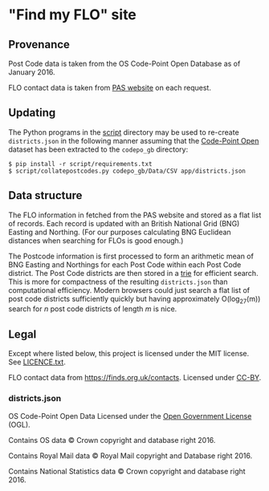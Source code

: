 # "Find my FLO" site

## Provenance

Post Code data is taken from the OS Code-Point Open Database as of January 2016.

FLO contact data is taken from [PAS website](https://finds.org.uk/) on each
request.

## Updating

The Python programs in the [script](script/) directory may be used to re-create
``districts.json`` in the following manner assuming that the [Code-Point
Open](https://www.ordnancesurvey.co.uk/business-and-government/products/code-point-open.html) dataset
has been extracted to the ``codepo_gb`` directory:

```console
$ pip install -r script/requirements.txt
$ script/collatepostcodes.py codepo_gb/Data/CSV app/districts.json
```

## Data structure

The FLO information in fetched from the PAS website and stored as a flat list of
records. Each record is updated with an British National Grid (BNG) Easting and
Northing. (For our purposes calculating BNG Euclidean distances when searching
for FLOs is good enough.)

The Postcode information is first processed to form an arithmetic mean of BNG
Easting and Northings for each Post Code within each Post Code district. The
Post Code districts are then stored in a
[trie](https://en.wikipedia.org/wiki/Trie) for efficient search. This is more
for compactness of the resulting ``districts.json`` than computational efficiency.
Modern browsers could just search a flat list of post code districts
sufficiently quickly but having approximately O(log<sub>27</sub>(m)) search for
*n* post code districts of length *m* is nice.

## Legal

Except where listed below, this project is licensed under the MIT license. See
[LICENCE.txt](LICENCE.txt).

FLO contact data from https://finds.org.uk/contacts. Licensed under
[CC-BY](http://creativecommons.org/licenses/by/3.0/).

### districts.json

OS Code-Point Open Data Licensed under the
[Open Government License](http://www.nationalarchives.gov.uk/doc/open-government-licence/version/3/) (OGL).

Contains OS data © Crown copyright and database right 2016.

Contains Royal Mail data © Royal Mail copyright and Database right 2016.

Contains National Statistics data © Crown copyright and database right 2016.

